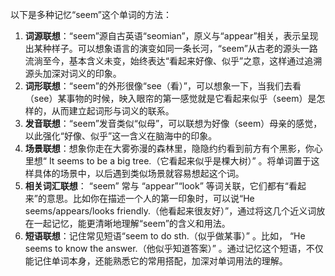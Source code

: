 以下是多种记忆“seem”这个单词的方法：
1. **词源联想**：“seem”源自古英语“seomian”，原义与“appear”相关，表示呈现出某种样子。可以想象语言的演变如同一条长河，“seem”从古老的源头一路流淌至今，基本含义未变，始终表达“看起来好像、似乎”之意，这样通过追溯源头加深对词义的印象。
2. **词形联想**：“seem”的外形很像“see（看）”，可以想象一下，当我们去看（see）某事物的时候，映入眼帘的第一感觉就是它看起来似乎（seem）是怎样的，从而建立起词形与词义的联系。
3. **发音联想**：“seem”发音类似“似母”，可以联想为好像（seem）母亲的感觉，以此强化“好像、似乎”这一含义在脑海中的印象。
4. **场景联想**：想象你走在大雾弥漫的森林里，隐隐约约看到前方有个黑影，你心里想“ It seems to be a big tree.（它看起来似乎是棵大树）” 。将单词置于这样具体的场景中，以后遇到类似场景就容易想起这个词。
5. **相关词汇联想**： “seem” 常与 “appear”“look” 等词关联，它们都有“看起来”的意思。比如你在描述一个人的第一印象时，可以说“He seems/appears/looks friendly.（他看起来很友好）”，通过将这几个近义词放在一起记忆，能更清晰地理解“seem”的含义和用法。 
6. **短语联想**：记住常见短语“seem to do sth.（似乎做某事）” 。比如， “He seems to know the answer.（他似乎知道答案）” 。通过记忆这个短语，不仅能记住单词本身，还能熟悉它的常用搭配，加深对单词用法的理解。 